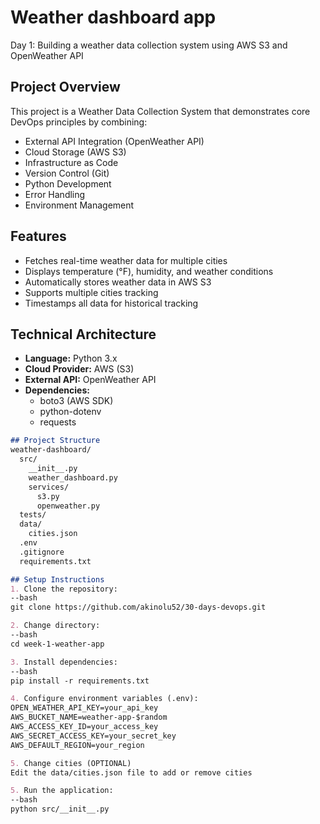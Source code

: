 # Weather dashboard app

Day 1: Building a weather data collection system using AWS S3 and OpenWeather API

## Project Overview
This project is a Weather Data Collection System that demonstrates core DevOps principles by combining:
- External API Integration (OpenWeather API)
- Cloud Storage (AWS S3)
- Infrastructure as Code
- Version Control (Git)
- Python Development
- Error Handling
- Environment Management

## Features
- Fetches real-time weather data for multiple cities
- Displays temperature (°F), humidity, and weather conditions
- Automatically stores weather data in AWS S3
- Supports multiple cities tracking
- Timestamps all data for historical tracking

## Technical Architecture
- **Language:** Python 3.x
- **Cloud Provider:** AWS (S3)
- **External API:** OpenWeather API
- **Dependencies:** 
  - boto3 (AWS SDK)
  - python-dotenv
  - requests

```markdown
## Project Structure
weather-dashboard/
  src/
    __init__.py
    weather_dashboard.py
    services/
      s3.py
      openweather.py
  tests/
  data/
    cities.json
  .env
  .gitignore
  requirements.txt

## Setup Instructions
1. Clone the repository:
--bash
git clone https://github.com/akinolu52/30-days-devops.git

2. Change directory:
--bash
cd week-1-weather-app

3. Install dependencies:
--bash
pip install -r requirements.txt

4. Configure environment variables (.env):
OPEN_WEATHER_API_KEY=your_api_key
AWS_BUCKET_NAME=weather-app-$random
AWS_ACCESS_KEY_ID=your_access_key
AWS_SECRET_ACCESS_KEY=your_secret_key
AWS_DEFAULT_REGION=your_region

5. Change cities (OPTIONAL)
Edit the data/cities.json file to add or remove cities

5. Run the application:
--bash
python src/__init__.py


